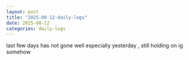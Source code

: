 ```yaml
---
layout: post
title: "2025-08-12-daily-logs"
date: 2025-08-12
categories: daily-logs
---
```



last few days has not gone well especially yesterday ,
  still holding on ig somehow